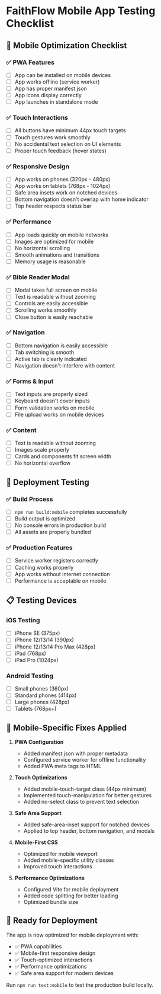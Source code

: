 # FaithFlow Mobile App Testing Checklist

## 📱 Mobile Optimization Checklist

### ✅ PWA Features
- [ ] App can be installed on mobile devices
- [ ] App works offline (service worker)
- [ ] App has proper manifest.json
- [ ] App icons display correctly
- [ ] App launches in standalone mode

### ✅ Touch Interactions
- [ ] All buttons have minimum 44px touch targets
- [ ] Touch gestures work smoothly
- [ ] No accidental text selection on UI elements
- [ ] Proper touch feedback (hover states)

### ✅ Responsive Design
- [ ] App works on phones (320px - 480px)
- [ ] App works on tablets (768px - 1024px)
- [ ] Safe area insets work on notched devices
- [ ] Bottom navigation doesn't overlap with home indicator
- [ ] Top header respects status bar

### ✅ Performance
- [ ] App loads quickly on mobile networks
- [ ] Images are optimized for mobile
- [ ] No horizontal scrolling
- [ ] Smooth animations and transitions
- [ ] Memory usage is reasonable

### ✅ Bible Reader Modal
- [ ] Modal takes full screen on mobile
- [ ] Text is readable without zooming
- [ ] Controls are easily accessible
- [ ] Scrolling works smoothly
- [ ] Close button is easily reachable

### ✅ Navigation
- [ ] Bottom navigation is easily accessible
- [ ] Tab switching is smooth
- [ ] Active tab is clearly indicated
- [ ] Navigation doesn't interfere with content

### ✅ Forms & Input
- [ ] Text inputs are properly sized
- [ ] Keyboard doesn't cover inputs
- [ ] Form validation works on mobile
- [ ] File upload works on mobile devices

### ✅ Content
- [ ] Text is readable without zooming
- [ ] Images scale properly
- [ ] Cards and components fit screen width
- [ ] No horizontal overflow

## 🚀 Deployment Testing

### ✅ Build Process
- [ ] `npm run build:mobile` completes successfully
- [ ] Build output is optimized
- [ ] No console errors in production build
- [ ] All assets are properly bundled

### ✅ Production Features
- [ ] Service worker registers correctly
- [ ] Caching works properly
- [ ] App works without internet connection
- [ ] Performance is acceptable on mobile

## 📋 Testing Devices

### iOS Testing
- [ ] iPhone SE (375px)
- [ ] iPhone 12/13/14 (390px)
- [ ] iPhone 12/13/14 Pro Max (428px)
- [ ] iPad (768px)
- [ ] iPad Pro (1024px)

### Android Testing
- [ ] Small phones (360px)
- [ ] Standard phones (414px)
- [ ] Large phones (428px)
- [ ] Tablets (768px+)

## 🔧 Mobile-Specific Fixes Applied

1. **PWA Configuration**
   - Added manifest.json with proper metadata
   - Configured service worker for offline functionality
   - Added PWA meta tags to HTML

2. **Touch Optimizations**
   - Added mobile-touch-target class (44px minimum)
   - Implemented touch-manipulation for better gestures
   - Added no-select class to prevent text selection

3. **Safe Area Support**
   - Added safe-area-inset support for notched devices
   - Applied to top header, bottom navigation, and modals

4. **Mobile-First CSS**
   - Optimized for mobile viewport
   - Added mobile-specific utility classes
   - Improved touch interactions

5. **Performance Optimizations**
   - Configured Vite for mobile deployment
   - Added code splitting for better loading
   - Optimized bundle size

## 🎯 Ready for Deployment

The app is now optimized for mobile deployment with:
- ✅ PWA capabilities
- ✅ Mobile-first responsive design
- ✅ Touch-optimized interactions
- ✅ Performance optimizations
- ✅ Safe area support for modern devices

Run `npm run test:mobile` to test the production build locally.

